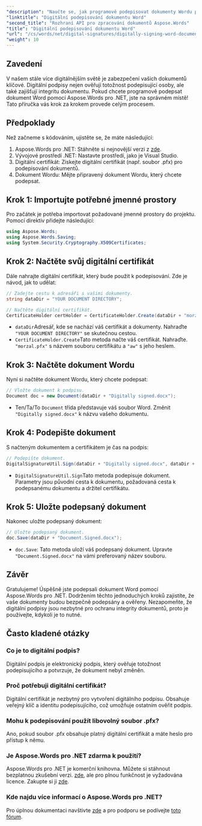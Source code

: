 ```yaml
---
"description": "Naučte se, jak programově podepisovat dokumenty Wordu pomocí Aspose.Words pro .NET v tomto komplexním podrobném průvodci."
"linktitle": "Digitální podepisování dokumentu Word"
"second_title": "Rozhraní API pro zpracování dokumentů Aspose.Words"
"title": "Digitální podepisování dokumentu Word"
"url": "/cs/words/net/digital-signatures/digitally-signing-word-document/"
"weight": 10
---
```


## Zavedení

V našem stále více digitálnějším světě je zabezpečení vašich dokumentů klíčové. Digitální podpisy nejen ověřují totožnost podepisující osoby, ale také zajišťují integritu dokumentu. Pokud chcete programově podepsat dokument Word pomocí Aspose.Words pro .NET, jste na správném místě! Tato příručka vás krok za krokem provede celým procesem.

## Předpoklady

Než začneme s kódováním, ujistěte se, že máte následující:

1. Aspose.Words pro .NET: Stáhněte si nejnovější verzi z [zde](https://releases.aspose.com/words/net/).
2. Vývojové prostředí .NET: Nastavte prostředí, jako je Visual Studio.
3. Digitální certifikát: Získejte digitální certifikát (např. soubor .pfx) pro podepisování dokumentů.
4. Dokument Wordu: Mějte připravený dokument Wordu, který chcete podepsat.

## Krok 1: Importujte potřebné jmenné prostory

Pro začátek je potřeba importovat požadované jmenné prostory do projektu. Pomocí direktiv přidejte následující:

```csharp
using Aspose.Words;
using Aspose.Words.Saving;
using System.Security.Cryptography.X509Certificates;
```

## Krok 2: Načtěte svůj digitální certifikát

Dále nahrajte digitální certifikát, který bude použit k podepisování. Zde je návod, jak to udělat:

```csharp
// Zadejte cestu k adresáři s vašimi dokumenty.
string dataDir = "YOUR DOCUMENT DIRECTORY";

// Načtěte digitální certifikát.
CertificateHolder certHolder = CertificateHolder.Create(dataDir + "morzal.pfx", "aw");
```

- `dataDir`Adresář, kde se nachází váš certifikát a dokumenty. Nahraďte `"YOUR DOCUMENT DIRECTORY"` se skutečnou cestou.
- `CertificateHolder.Create`Tato metoda načte váš certifikát. Nahraďte. `"morzal.pfx"` s názvem souboru certifikátu a `"aw"` s jeho heslem.

## Krok 3: Načtěte dokument Wordu

Nyní si načtěte dokument Wordu, který chcete podepsat:

```csharp
// Vložte dokument k podpisu.
Document doc = new Document(dataDir + "Digitally signed.docx");
```

- Ten/Ta/To `Document` třída představuje váš soubor Word. Změnit `"Digitally signed.docx"` k názvu vašeho dokumentu.

## Krok 4: Podepište dokument

S načteným dokumentem a certifikátem je čas na podpis:

```csharp
// Podepište dokument.
DigitalSignatureUtil.Sign(dataDir + "Digitally signed.docx", dataDir + "Document.Signed.docx", certHolder);
```

- `DigitalSignatureUtil.Sign`Tato metoda podepisuje dokument. Parametry jsou původní cesta k dokumentu, požadovaná cesta k podepsanému dokumentu a držitel certifikátu.

## Krok 5: Uložte podepsaný dokument

Nakonec uložte podepsaný dokument:

```csharp
// Uložte podepsaný dokument.
doc.Save(dataDir + "Document.Signed.docx");
```

- `doc.Save`: Tato metoda uloží váš podepsaný dokument. Upravte `"Document.Signed.docx"` na vámi preferovaný název souboru.

## Závěr

Gratulujeme! Úspěšně jste podepsali dokument Word pomocí Aspose.Words pro .NET. Dodržením těchto jednoduchých kroků zajistíte, že vaše dokumenty budou bezpečně podepsány a ověřeny. Nezapomeňte, že digitální podpisy jsou nezbytné pro ochranu integrity dokumentů, proto je používejte, kdykoli je to nutné.

## Často kladené otázky

### Co je to digitální podpis?
Digitální podpis je elektronický podpis, který ověřuje totožnost podepisujícího a potvrzuje, že dokument nebyl změněn.

### Proč potřebuji digitální certifikát?
Digitální certifikát je nezbytný pro vytvoření digitálního podpisu. Obsahuje veřejný klíč a identitu podepisujícího, což umožňuje ostatním ověřit podpis.

### Mohu k podepisování použít libovolný soubor .pfx?
Ano, pokud soubor .pfx obsahuje platný digitální certifikát a máte heslo pro přístup k němu.

### Je Aspose.Words pro .NET zdarma k použití?
Aspose.Words pro .NET je komerční knihovna. Můžete si stáhnout bezplatnou zkušební verzi. [zde](https://releases.aspose.com/), ale pro plnou funkčnost je vyžadována licence. Zakupte si ji [zde](https://purchase.aspose.com/buy).

### Kde najdu více informací o Aspose.Words pro .NET?
Pro úplnou dokumentaci navštivte [zde](https://reference.aspose.com/words/net/) a pro podporu se podívejte [toto fórum](https://forum.aspose.com/c/words/8).